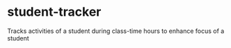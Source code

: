 # student-tracker
Tracks activities of a student during class-time hours to enhance focus of a student
